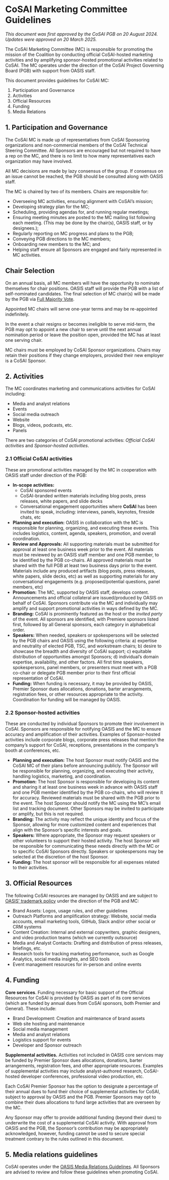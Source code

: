 # CoSAI Marketing Committee Guidelines

_This document was first approved by the CoSAI PGB on 20 August 2024. Updates were approved on 20 March 2025._

The CoSAI Marketing Committee (MC) is responsible for promoting the mission of the Coalition by conducting official CoSAI-hosted marketing activities and by amplifying sponsor-hosted promotional activities related to CoSAI. The MC operates under the direction of the CoSAI Project Governing Board (PGB) with support from OASIS staff.

This document provides guidelines for CoSAI MC:
1. Participation and Governance
2. Activities
3. Official Resources
4. Funding
5. Media Relations

## 1. Participation and Governance
The CoSAI MC is made up of representatives from CoSAI Sponsoring organizations and non-commercial members of the CoSAI Technical Steering Committee. All Sponsors are encouraged but not required to have a rep on the MC, and there is no limit to how many representatives each organization may have involved.

All MC decisions are made by lazy consensus of the group. If consensus on an issue cannot be reached, the PGB should be consulted along with OASIS staff.

The MC is chaired by two of its members. Chairs are responsible for:

* Overseeing MC activities, ensuring alignment with CoSAI’s mission;
* Developing strategy plan for the MC;
* Scheduling, providing agendas for, and running regular meetings; 
* Ensuring meeting minutes are posted to the MC mailing list following each meeting. (This may be done by the chair(s), OASIS staff, or by designees.);
* Regularly reporting on MC progress and plans to the PGB;
* Conveying PGB directions to the MC members;
* Onboarding new members to the MC; and
* Helping staff ensure all Sponsors are engaged and fairly represented in MC activities.

## Chair Selection 
On an annual basis, all MC members will have the opportunity to nominate themselves for chair positions. OASIS staff will provide the PGB with a list of self-nominated candidates. The final selection of MC chair(s) will be made by the PGB via [Full Majority Vote](https://www.oasis-open.org/policies-guidelines/oasis-defined-terms-2018-05-22/#dFullMajority).

Appointed MC chairs will serve one-year terms and may be re-appointed indefinitely.

In the event a chair resigns or becomes ineligible to serve mid-term, the PGB may opt to appoint a new chair to serve until the next annual nomination period or leave the position open, provided the MC has at least one serving chair. 

MC chairs must be employed by CoSAI Sponsor organizations. Chairs may retain their positions if they change employers, provided their new employer is a CoSAI Sponsor. 

## 2. Activities
The MC coordinates marketing and communications activities for CoSAI including:

* Media and analyst relations
* Events
* Social media outreach
* Website
* Blogs, videos, podcasts, etc.
* Panels

There are two categories of CoSAI promotional activities: _Official CoSAI activities_ and _Sponsor-hosted activities_. 

### 2.1 Official CoSAI activities
These are promotional activities managed by the MC in cooperation with OASIS staff under direction of the PGB:

* **In-scope activities:** 
  * CoSAI sponsored events
  * CoSAI-branded written materials including blog posts, press releases, white papers, and slide decks
  * Conversational engagement opportunities where **CoSAI** has been invited to speak, including: interviews, panels, keynotes, fireside chats, etc
* **Planning and execution:** OASIS in collaboration with the MC is responsible for planning, organizing, and executing these events. This includes logistics, content, agenda, speakers, promotion, and overall coordination.
* **Review and Approvals:** All supporting materials must be submitted for approval at least one business week prior to the event. All materials must be reviewed by an OASIS staff member and one PGB member, to be identified by the PGB co-chairs. All approved materials must be shared with the full PGB at least two business days prior to the event. Materials include any produced artifacts (blog posts, press releases, white papers, slide decks, etc) as well as supporting materials for any conversational engagements (e.g. proposed/potential questions, panel members, etc)
* **Promotion:** The MC, supported by OASIS staff, develops content. Announcements and official collateral are issued/produced by OASIS on behalf of CoSAI. Sponsors contribute via the MC and individually may amplify and support promotional activities in ways defined by the MC.
* **Branding:** CoSAI is prominently featured as the host or the *invited party* of the event. All sponsors are identified, with Premiere sponsors listed first, followed by all General sponsors, each category in alphabetical order. 
* **Speakers:** When needed, speakers or spokespersons will be selected by the PGB chairs and OASIS using the following criteria: a) expertise and neutrality of elected PGB, TSC, and workstream chairs; b)  desire to showcase the breadth and diversity of CoSAI support; c) equitable distribution of opportunities amongst Sponsors; d) individual’s domain expertise, availability, and other factors. All first time speakers, spokespersons, panel members, or presenters must meet with a PGB co-chair or delegate PGB member prior to their first official representation of CoSAI.
* **Funding:** When funding is necessary, it may be provided by OASIS, Premier Sponsor dues allocations, donations, barter arrangements, registration fees, or other resources appropriate to the activity. Coordination for funding will be managed by OASIS. 

### 2.2 Sponsor-hosted activities
These are conducted by individual Sponsors to promote their involvement in CoSAI. Sponsors are responsible for notifying OASIS and the MC to ensure accuracy and amplification of their activities. Examples of Sponsor-hosted activities include corporate blogs, corporate press releases that mention the company’s support for CoSAI, receptions, presentations in the company’s booth at conferences, etc.

* **Planning and execution:** The host Sponsor must notify OASIS and the CoSAI MC of their plans before announcing publicly. The Sponsor will be responsible for planning, organizing, and executing their activity, handling logistics, marketing, and coordination. 
* **Promotion:** The host Sponsor is responsible for developing its content and sharing it at least one business week in advance with OASIS staff and one PGB member identified by the PGB co-chairs, who will review it for accuracy. Reviewed materials must be shared with the PGB prior to the event. The host Sponsor should notify the MC using the MC’s email list and tracking document. Other Sponsors may be invited to participate or amplify, but this is not required. 
* **Branding:** The activity may reflect the unique identity and focus of the Sponsor, allowing for more customized content and experiences that align with the Sponsor’s specific interests and goals. 
* **Speakers:** Where appropriate, the Sponsor may request speakers or other volunteers to support their hosted activity. The host Sponsor will be responsible for communicating these needs directly with the MC or to specific CoSAI Sponsors directly. Speakers or spokespersons may be selected at the discretion of the host Sponsor. 
* **Funding:** The host sponsor will be responsible for all expenses related to their activities. 

## 3. Official Resources
The following CoSAI resources are managed by OASIS and are subject to [OASIS’ trademark policy](https://www.oasis-open.org/policies-guidelines/trademark/) under the direction of the PGB and MC:

* Brand Assets: Logos, usage rules, and other guidelines
* Outreach Platforms and amplification strategy: Website, social media accounts, email marketing tools, GitHub, Slack and/or other social or CRM systems
* Content Creation: Internal and external copywriters, graphic designers, and video production teams (which we currently outsource)
* Media and Analyst Contacts: Drafting and distribution of press releases, briefings, etc.
* Research tools for tracking marketing performance, such as Google Analytics, social media insights, and SEO tools
* Event management resources for in-person and online events

## 4. Funding
**Core services**. Funding necessary for basic support of the Official Resources for CoSAI is provided by OASIS as part of its core services (which are funded by annual dues from CoSAI sponsors, both Premier and General). These include:

* Brand Development: Creation and maintenance of brand assets
* Web site hosting and maintenance
* Social media management
* Media and analyst relations 
* Logistics support for events
* Developer and Sponsor outreach

**Supplemental activities.** Activities not included in OASIS core services may be funded by Premier Sponsor dues allocations, donations, barter arrangements, registration fees, and other appropriate resources.  Examples of supplemental activities may include analyst-authored research, CoSAI-hosted developer conferences, professional video production, etc.

Each CoSAI Premier Sponsor has the option to designate a percentage of their annual dues to fund their choice of supplemental activities for CoSAI, subject to approval by OASIS and the PGB. Premier Sponsors may opt to combine their dues allocations to fund large activities that are overseen by the MC. 

Any Sponsor may offer to provide additional funding (beyond their dues) to underwrite the cost of a supplemental CoSAI activity. With approval from OASIS and the PGB, the Sponsor’s contribution may be appropriately acknowledged, however, funding cannot be used to secure special treatment contrary to the rules outlined in this document.

## 5. Media relations guidelines
CoSAI operates under the [OASIS Media Relations Guidelines](https://www.oasis-open.org/policies-guidelines/media-relations/). All Sponsors are advised to review and follow these guidelines when promoting CoSAI.


